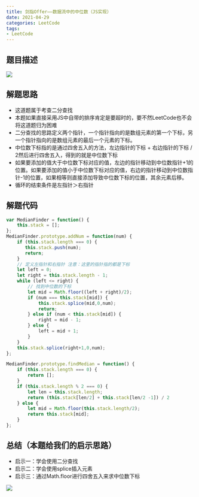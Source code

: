 ```yaml
---
title: 剑指Offer——数据流中的中位数（JS实现）
date: 2021-04-29
categories: LeetCode
tags: 
- LeetCode
---
```

## 题目描述
![](https://img-blog.csdnimg.cn/img_convert/68223e508ef06ffdd90e32a8391a29bf.png)

## 解题思路
* 这道题属于考查二分查找
* 本题如果直接采用JS中自带的排序肯定是要超时的，要不然LeetCode也不会将这道题归为困难
* 二分查找的思路定义两个指针，一个指针指向的是数组元素的第一个下标，另一个指针指向的是数组元素的最后一个元素的下标。
* 中位数下标指的是通过四舍五入的方法，左边指针的下标 + 右边指针的下标 / 2然后进行四舍五入，得到的就是中位数下标
* 如果要添加的值大于中位数下标对应的值，左边的指针移动到中位数指针+1的位置。如果要添加的值小于中位数下标对应的值，右边的指针移动到中位数指针-1的位置，如果相等则直接添加导致中位数下标的位置，其余元素后移。
* 循环的结束条件是左指针＞右指针

## 解题代码
```js
var MedianFinder = function() {
    this.stack = [];
};
MedianFinder.prototype.addNum = function(num) {
    if (this.stack.length === 0) {
       this.stack.push(num);
       return; 
    }
    // 定义左指针和右指针 注意：这里的指针指的都是下标
    let left = 0;
    let right = this.stack.length - 1;
    while (left <= right) {
        // 找到中位数的下标
        let mid = Math.floor((left + right)/2);
        if (num === this.stack[mid]) {
            this.stack.splice(mid,0,num);
            return;
        } else if (num < this.stack[mid]) {
            right = mid - 1;
        } else {
            left = mid + 1;
        }
    }
    this.stack.splice(right+1,0,num);
};

MedianFinder.prototype.findMedian = function() {
    if (this.stack.length === 0) {
        return [];
    }
    if (this.stack.length % 2 === 0) {
        let len = this.stack.length;
        return (this.stack[len/2] + this.stack[len/2 -1]) / 2
    } else {
        let mid = Math.floor(this.stack.length/2);
        return this.stack[mid];
    }
};
```
## 总结（本题给我们的启示思路）
* 启示一：学会使用二分查找
* 启示二：学会使用splice插入元素
* 启示三：通过Math.floor进行四舍五入来求中位数下标

![](https://img-blog.csdnimg.cn/img_convert/ffa1ec9122505bd51b8cd34c1864a5c1.png)
